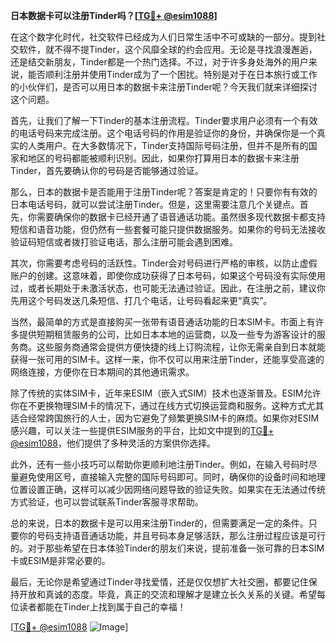 **日本数据卡可以注册Tinder吗？[[TG💪+ @esim1088](https://t.me/s/esim1088)]**

在这个数字化时代，社交软件已经成为人们日常生活中不可或缺的一部分。提到社交软件，就不得不提Tinder，这个风靡全球的约会应用。无论是寻找浪漫邂逅，还是结交新朋友，Tinder都是一个热门选择。不过，对于许多身处海外的用户来说，能否顺利注册并使用Tinder成为了一个困扰。特别是对于在日本旅行或工作的小伙伴们，是否可以用日本的数据卡来注册Tinder呢？今天我们就来详细探讨这个问题。

首先，让我们了解一下Tinder的基本注册流程。Tinder要求用户必须有一个有效的电话号码来完成注册。这个电话号码的作用是验证你的身份，并确保你是一个真实的人类用户。在大多数情况下，Tinder支持国际号码注册，但并不是所有的国家和地区的号码都能被顺利识别。因此，如果你打算用日本的数据卡来注册Tinder，首先要确认你的号码是否能够通过验证。

那么，日本的数据卡是否能用于注册Tinder呢？答案是肯定的！只要你有有效的日本电话号码，就可以尝试注册Tinder。但是，这里需要注意几个关键点。首先，你需要确保你的数据卡已经开通了语音通话功能。虽然很多现代数据卡都支持短信和语音功能，但仍然有一些套餐可能只提供数据服务。如果你的号码无法接收验证码短信或者拨打验证电话，那么注册可能会遇到困难。

其次，你需要考虑号码的活跃性。Tinder会对号码进行严格的审核，以防止虚假账户的创建。这意味着，即使你成功获得了日本号码，如果这个号码没有实际使用过，或者长期处于未激活状态，也可能无法通过验证。因此，在注册之前，建议你先用这个号码发送几条短信、打几个电话，让号码看起来更“真实”。

当然，最简单的方式是直接购买一张带有语音通话功能的日本SIM卡。市面上有许多提供短期租赁服务的公司，比如日本本地的运营商，以及一些专为游客设计的服务商。这些服务商通常会提供方便快捷的线上订购流程，让你无需亲自到日本就能获得一张可用的SIM卡。这样一来，你不仅可以用来注册Tinder，还能享受高速的网络连接，方便你在日本期间的其他通讯需求。

除了传统的实体SIM卡，近年来ESIM（嵌入式SIM）技术也逐渐普及。ESIM允许你在不更换物理SIM卡的情况下，通过在线方式切换运营商和服务。这种方式尤其适合经常跨国旅行的人士，因为它避免了频繁更换SIM卡的麻烦。如果你对ESIM感兴趣，可以关注一些提供ESIM服务的平台，比如文中提到的[TG💪+ @esim1088](https://t.me/s/esim1088)，他们提供了多种灵活的方案供你选择。

此外，还有一些小技巧可以帮助你更顺利地注册Tinder。例如，在输入号码时尽量避免使用区号，直接输入完整的国际号码即可。同时，确保你的设备时间和地理位置设置正确，这样可以减少因网络问题导致的验证失败。如果实在无法通过传统方式验证，也可以尝试联系Tinder客服寻求帮助。

总的来说，日本的数据卡是可以用来注册Tinder的，但需要满足一定的条件。只要你的号码支持语音通话功能，并且号码本身足够活跃，那么注册过程应该是可行的。对于那些希望在日本体验Tinder的朋友们来说，提前准备一张可靠的日本SIM卡或ESIM是非常必要的。

最后，无论你是希望通过Tinder寻找爱情，还是仅仅想扩大社交圈，都要记住保持开放和真诚的态度。毕竟，真正的交流和理解才是建立长久关系的关键。希望每位读者都能在Tinder上找到属于自己的幸福！

[[TG💪+ @esim1088](https://t.me/s/esim1088) ![Image](https://i.postimg.cc/4NQfJmqS/Snipaste-2025-05-13-00-14-12.png)]